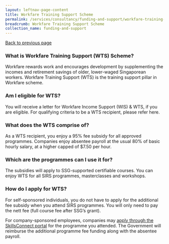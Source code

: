 ```yaml
---
layout: leftnav-page-content
title: Workfare Training Support Scheme
permalink: /services/consultancy/funding-and-support/workfare-training-support-scheme
breadcrumb: Workfare Training Support Scheme
collection_name: funding-and-support
---
```

<a href="#" onclick="history.go(-1)">Back to previous page</a><br>
<h3>What is Workfare Training Support (WTS) Scheme?</h3>

Workfare rewards work and encourages development by supplementing the incomes and retirement savings of older, lower-waged Singaporean workers. Workfare Training Support (WTS) is the training support pillar in Workfare scheme.

<h3>Am I eligible for WTS?</h3>

You will receive a letter for Workfare Income Support (WIS) & WTS, if you are eligible. For qualifying criteria to be a WTS recipient, please refer here.

<h3>What does the WTS comprise of?</h3>

As a WTS recipient, you enjoy a 95% fee subsidy for all approved programmes. Companies enjoy absentee payroll at the usual 80% of basic hourly salary, at a higher capped of $7.50 per hour.

<h3>Which are the programmes can I use it for?</h3>

The  subsidies  will  apply  to SSG-supported certifiable courses. You can enjoy WTS for all SIRS programmes, masterclasses and workshops.

<h3>How do I apply for WTS?</h3>

For self-sponsored individuals, you do not have to apply for the additional fee subsidy when you attend SIRS programmes. You will only need to pay the nett fee (full course fee after SSG’s grant).​

For company-sponsored employees, companies may <a href="https://www.skillsconnect.gov.sg/" target="_blank">apply through the SkillsConnect portal</a> for the programme you attended. The Government will reimburse the additional programme fee funding along with the absentee payroll.
